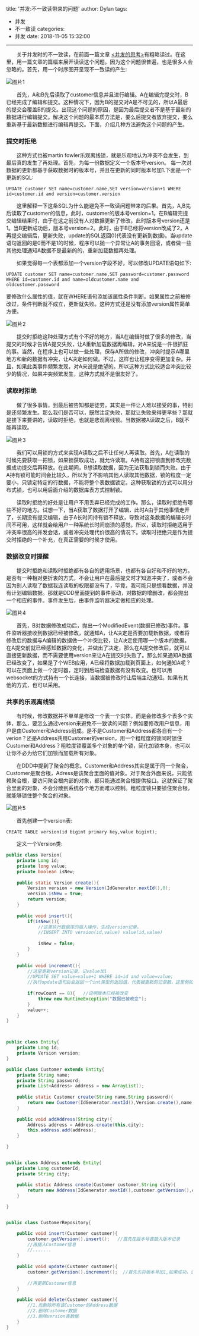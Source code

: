 title: '并发:不一致读带来的问题'
author: Dylan
tags:
  - 并发
  - 不一致读
categories:
  - 并发
date: 2018-11-05 15:32:00
---
&emsp;&emsp;关于并发时的不一致读，在前面一篇文章 [<并发的思考>](/2018/10/07/thinking_in_concurrency/#more)有粗略读过。在这里，用一篇文章的篇幅来展开读读这个问题。因为这个问题很普遍，也是很多人会忽略的。首先，用一个时序图开呈现不一致读的产生:

![图片1](/images/blog/concurrency_disagree_1.png)

&emsp;&emsp;首先，A和B先后读取了customer信息并且进行编辑。A在编辑完提交时，B已经完成了编辑和提交。这种情况下，因为B的提交对A是不可见的，所以A最后的提交会覆盖B的提交。出现这个问题的原因，是因为最后提交者不是基于最新的数据进行编辑提交。解决这个问题的最本质方法是，要么后提交者放弃提交，要么重新基于最新数据进行编辑再提交。下面，介绍几种方法避免这个问题的产生。

### 提交时拒绝

&emsp;&emsp;这种方式也被martin fowler乐观离线锁，就是乐观地认为冲突不会发生，到最后真的发生了再处理。首先，为每一份数据定义一个版本号version。
每一次对数据的更新都基于获取数据时的版本号，并且在更新的同时版本号加1.下面是一个更新的SQL:

```shell
UPDATE customer SET name=customer.name,SET version=version+1 WHERE id=customer.id and version=customer.version
```

&emsp;&emsp;这里解释一下这条SQL为什么能避免不一致读问题带来的后果。首先，A,B先后读取了customer的信息，此时，customer的版本号version=1。在B编辑完提交编辑结果时，由于在这之前没有人对数据更新了修改，此时版本号version还是1。当B更新成功后，版本号version=2。此时，由于B已经将version改成了2，A再提交编辑后，更新失败，update的SQL返回0(代表没有更新到数据)。当update语句返回的是0而不是1的时候，程序可以抛一个异常让A的事务回滚，或者做一些其他处理通知A数据不是最新的的，重新加载数据再处理。

&emsp;&emsp;如果觉得每一个表都添加一个version字段不好，可以修改UPDATE语句如下:

```shell
UPDATE customer SET name=customer.name,SET password=customer.password WHERE id=customer.id and name=oldcustomer.name and oldcustomer.password
```
要修改什么属性的值，就在WHERE语句添加该属性条件判断。如果属性之前被修改过，条件判断就不成立，更新就失败。这种方式还是没有添加version属性简单方便。

![图片2](/images/blog/concurrency_disagree_2.png)


&emsp;&emsp;提交时拒绝这种处理方式有个不好的地方，当A在编辑时做了很多的修改，当提交的时候才告诉A提交失败，让A重新加载数据再编辑，对A来说是一件很抓狂的事。当然，在程序上也可以做一些处理，保存A所做的修改，冲突时提示A哪里地方和新的数据有冲突，让A决定如何做。不过，这样也让程序变得更加复杂。并且，如果此类事件频繁发现，对A来说是绝望的。所以这种方式比较适合冲突比较少的情况，如果冲突频繁发生，这种方式就不是很友好了。

### 读取时拒绝

&emsp;&emsp;做了很多事情，到最后被告知都是徒劳，其实是一件让人难以接受的事，特别是还频繁发生。那么我们是否可以，既然注定失败，那就让失败来得更早些？那就是接下来要讲的，读取时拒绝，也就是悲观离线锁。当数据被A读取之后，B就不能再读取。

![图片3](/images/blog/concurrency_disagree_3.png)


&emsp;&emsp;我们可以用锁的方式来实现A读取之后不让任何人再读取。首先，A在读取的时候先要获取一把锁，如果锁获取成功，就允许读取。A持有这把锁直到修改完数据成功提交后再释放。在此期间，B想读取数据，因为无法获取到锁而失败。由于A持有锁可能时间会比较久，所以为了不影响其他人读取其他数据，锁的粒度一定要小，只锁定特定的行数据，不能将整个表数据锁定。这种获取锁的方式可以用分布式锁，也可以用后面介绍的数据库表方式控制锁。

&emsp;&emsp;读取时拒绝的好处是让用户不用丢弃已经完成的工作。那么，读取时拒绝有哪些不好的地方。试想一下，当A获取了数据打开了编辑，此时A由于其他事情走开了，长期没有提交编辑，由于A长时间持有锁不释放，导致对这条数据的编辑长时间不可用，这样就会给用户一种系统长时间崩溃的感觉。所以，读取时拒绝适用于冲突率很高的并发会话，或者冲突处理代价很高的情况下。读取时拒绝只是作为提交时拒绝的一个补充，在真正需要的时候才使用。


### 数据改变时提醒

&emsp;&emsp;提交时拒绝和读取时拒绝都有各自的适用场景，也都有各自好和不好的地方。是否有一种相对更折衷的方式，不会让用户在最后提交时才知道冲突了，或者不会因为别人读取了数据我连读取的权限都没有了，毕竟，我可能只是想看数据，并没有计划编辑数据。那就是DDD里面提到的事件驱动，对数据的增删改，都会抛出一个相应的事件。事件发生后，由事件监听器决定做相应的处理。

![图片4](/images/blog/concurrency_disagree_4.png)


&emsp;&emsp;首先，B对数据修改成功后，抛出一个ModifiedEvent(数据已修改)事件。事件监听器接收到数据已经被修改，就通知A，让A决定是否要加载新数据，或者将修改后的数据与A编辑的数据做一个冲突比较，让A决定使用哪一个版本的数据。在A提交前就已经感知数据的变化，并做出了决定，那么在A提交修改后，就可以直接更新数据，而不需要使用version来让A在提交时失败了。那么如果通知A数据已经改变了，如果是了个WEB应用，A已经将数据加载到页面上，如何通知A呢？可以在页面上做一个定时器，定时到后端检查数据有没有改变。也可以用websocket的方式持有一个长连接，当数据被修改时让后端主动通知。如果有其他的方式，也可以采用。


### 共享的乐观离线锁

&emsp;&emsp;有时候，修改数据并不单单是修改一个表一个实体，而是会修改多个表多个实体，那么，要怎么通过version来避免不一致读的问题？例如要修改用户信息，用户是由Customer和Address组成。是不是Customer和Address都各自有一个verion？还是Address共用Customer的version，用一个粗粒度的锁同时锁住Customer和Address？粗粒度锁覆盖多个对象的单个锁，简化加锁本身，也可以让你不必为给它们加锁而加载所有对象。

&emsp;&emsp;在DDD中提到了聚合的概念。Customer和Address其实是属于同一个聚合，Customer是聚合根，Adress是该聚合里面的值对象。对于聚合外面来说，只能依赖聚合根，要访问聚合根内部的对象，都只能通过聚合根提供接口。这就保证了聚合里面的对象，不会分散到系统各个地方而难以控制。粗粒度锁只要锁住聚合根，就能够锁住整个聚合的对象。


![图片5](/images/blog/concurrency_disagree_5.png)

&emsp;&emsp;首先创建一个version表:

```shell
CREATE TABLE version(id bigint primary key,value bigint);
```

&emsp;&emsp;定义一个Version类:

```java
public class Version{
	private Long id;
	private long value;
	private boolean isNew;
	
	public static Version create(){
		Version version = new Version(IdGenerator.nextId(),0);
		version.isNew = true;
		return version;
	}
	
	public void insert(){
		if(isNew()){
			//这里执行数据库的插入操作，生成version记录。
			//INSERT INTO version(id,value) value(id,value)
			
			isNew = false;
		}
	}
	
	public void increment(){
		//这里更新version记录，记value加1
		//UPDATE SET value=value+1 WHERE id=id and value=value;
		//执行update语句后会返回一个int类型的返回值，代表被更新的记录数，这里例如返回值变量为rowCount
		
		if(rowCount == 0){   //说明版本已经被改变
			throw new RuntimeException("数据已被改变");
		}
		value++;
	}
}



public class Entity{
	private Long id;
	private Version version;
}

public class Customer extends Entity{
	private String name;
	private String password;
	private List<Address> address = new ArrayList();
	
	public static Customer create(String name,String password){
		return new Customer(IdGenerator.nextId(),Version.create(),name,password);
	}
	
	public void addAddress(String city){
		Address address = Address.create(this,city);
		this.address.add(address);
	}
	
}


public class Address extends Entity{
	private Long customerId;
	private String city;
	
	public static Address create(Customer customer,String city){
		return new Address(IdGenerator.nextId(),customer.getVersion(),customer.getId(),city);
	}

}


public class CustomerRepository{

	public void insert(Customer customer){
		customer.getVersion().insert();   //首先在版本号表插入版本记录
		//再插入Customer信息
		//.......
	}
	
	public void update(Customer customer){
		customer.getVersion().increment();  //首先先将版本号加1,如果成功，说明数据没被修改过。
		
		//再更新Customer信息
	}
	
	public void delete(Customer customer){
		//1.先删除所有该Customer的Address数据
		//2.删除Customer数据
		//3.删除version表数据
	}
}
```
